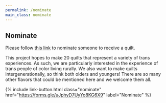 ```yaml
---
permalink: /nominate
main_class: nominate
---
```


## Nominate

Please follow [this link](https://forms.gle/uJphyD7UyYo8KG6X9) to nominate someone to receive a quilt.

This project hopes to make 20 quilts that represent a variety of trans experiences. As such, we are particularly interested in the experience of trans people of color living rurally. We also want to make quilts intergenerationally, so think both olders and youngers! There are so many other flavors that could be mentioned here and we welcome them all.

{% include link-button.html class="nominate" href="https://forms.gle/uJphyD7UyYo8KG6X9" label="Nominate" %}
